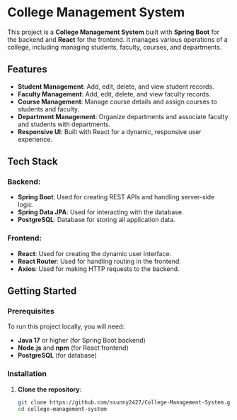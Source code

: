 # College Management System

This project is a **College Management System** built with **Spring Boot** for the backend and **React** for the frontend. It manages various operations of a college, including managing students, faculty, courses, and departments.

## Features

- **Student Management**: Add, edit, delete, and view student records.
- **Faculty Management**: Add, edit, delete, and view faculty records.
- **Course Management**: Manage course details and assign courses to students and faculty.
- **Department Management**: Organize departments and associate faculty and students with departments.
- **Responsive UI**: Built with React for a dynamic, responsive user experience.
  
## Tech Stack

### Backend:
- **Spring Boot**: Used for creating REST APIs and handling server-side logic.
- **Spring Data JPA**: Used for interacting with the database.
- **PostgreSQL**: Database for storing all application data.
  
### Frontend:
- **React**: Used for creating the dynamic user interface.
- **React Router**: Used for handling routing in the frontend.
- **Axios**: Used for making HTTP requests to the backend.

## Getting Started

### Prerequisites

To run this project locally, you will need:

- **Java 17** or higher (for Spring Boot backend)
- **Node.js** and **npm** (for React frontend)
- **PostgreSQL** (for database)

### Installation

1. **Clone the repository**:
   ```bash
   git clone https://github.com/ssunny2427/College-Management-System.git
   cd college-management-system
